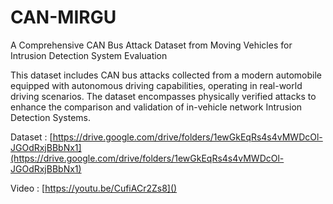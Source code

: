 # CAN-MIRGU
A Comprehensive CAN Bus Attack Dataset from Moving Vehicles for Intrusion Detection System Evaluation

This dataset includes CAN bus attacks collected from a modern automobile equipped with autonomous driving capabilities, operating in real-world driving scenarios. The dataset encompasses physically verified attacks to enhance the comparison and validation of in-vehicle network Intrusion Detection Systems. 

Dataset : [https://drive.google.com/drive/folders/1ewGkEqRs4s4vMWDcOl-JGOdRxjBBbNx1](https://drive.google.com/drive/folders/1ewGkEqRs4s4vMWDcOl-JGOdRxjBBbNx1)

Video : [https://youtu.be/CufiACr2Zs8]()
